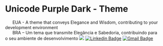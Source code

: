 # Unicode Purple Dark - Theme  
<img src="https://static.mundoeducacao.uol.com.br/mundoeducacao/2022/05/bandeira-estados-unidos.jpg" style="height: 10px; width: 20px;"/> EUA - A theme that conveys Elegance and Wisdom, contributing to your development environment
</br>
<img src="https://static.todamateria.com.br/upload/ba/nd/bandeira-do-brasil-og.jpg" style="height: 10px; width: 20px;"/> BRA – Um tema que transmite Elegância e Sabedoria, contribuindo para o seu ambiente de desenvolvimento
<img src="https://i.imgur.com/PYkB9v3.png"  />
[![Linkedin Badge](https://img.shields.io/badge/-Iuri%20Silva-986DFF?style=flat-square&logo=Linkedin&logoColor=white&link=https://www.linkedin.com/in/leehxd/)](https://www.linkedin.com/in/leehxd/) 
[![Gmail Badge](https://img.shields.io/badge/-iuricold99@gmail.com-986DFF?style=flat-square&logo=Gmail&logoColor=white&link=mailto:contato@leehxd.com.br)](mailto:contato@leehxd.com.br)
